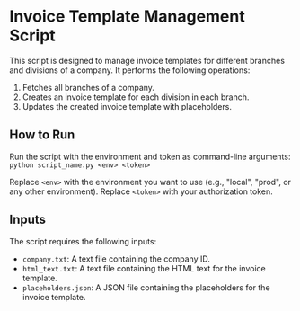 # Invoice Template Management Script

This script is designed to manage invoice templates for different branches and divisions of a company. It performs the following operations:

1. Fetches all branches of a company.
2. Creates an invoice template for each division in each branch.
3. Updates the created invoice template with placeholders.

## How to Run

Run the script with the environment and token as command-line arguments: `python script_name.py <env> <token>`

Replace `<env>` with the environment you want to use (e.g., "local", "prod", or any other environment). Replace `<token>` with your authorization token.

## Inputs

The script requires the following inputs:

- `company.txt`: A text file containing the company ID.
- `html_text.txt`: A text file containing the HTML text for the invoice template.
- `placeholders.json`: A JSON file containing the placeholders for the invoice template.
